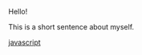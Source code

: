 Hello!

This is a short sentence about myself.

[javascript](https://www.codeschool.com/learn/javascript)
